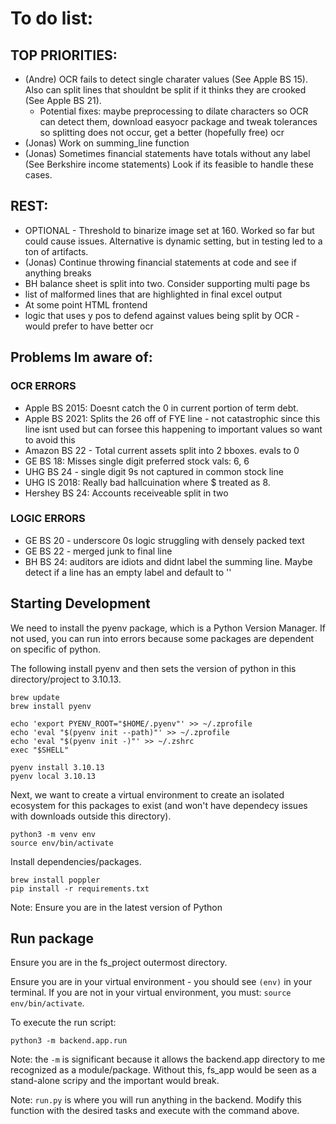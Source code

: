 # To do list:
## TOP PRIORITIES:
- (Andre) OCR fails to detect single charater values (See Apple BS 15). Also can split lines that shouldnt be split if it thinks they are crooked (See Apple BS 21). 
    - Potential fixes: maybe preprocessing to dilate characters so OCR can detect them, download easyocr package and tweak tolerances so splitting does not occur, get a better (hopefully free) ocr
- (Jonas) Work on summing_line function
- (Jonas) Sometimes financial statements have totals without any label (See Berkshire income statements) Look if its feasible to handle these cases.

## REST:
- OPTIONAL - Threshold to binarize image set at 160. Worked so far but could cause issues. Alternative is dynamic setting, but in testing led to a ton of artifacts. 
- (Jonas) Continue throwing financial statements at code and see if anything breaks
- BH balance sheet is split into two. Consider supporting multi page bs
- list of malformed lines that are highlighted in final excel output
- At some point HTML frontend 
- logic that uses y pos to defend against values being split by OCR - would prefer to have better ocr

## Problems Im aware of:
### OCR ERRORS
- Apple BS 2015: Doesnt catch the 0 in current portion of term debt.
- Apple BS 2021: Splits the 26 off of FYE line - not catastrophic since this line isnt used but can forsee this happening to important values so want to avoid this
- Amazon BS 22 - Total current assets split into 2 bboxes. evals to 0 
- GE BS  18: Misses single digit preferred stock vals: 6, 6
- UHG BS 24 - single digit 9s not captured in common stock line
- UHG IS 2018: Really bad hallcuination where $ treated as 8.
- Hershey BS 24: Accounts receiveable split in two
### LOGIC ERRORS
- GE BS 20 - underscore 0s logic struggling with densely packed text
- GE BS 22 - merged junk to final line
- BH BS 24: auditors are idiots and didnt label the summing line. Maybe detect if a line has an empty label and default to ''

## Starting Development

We need to install the pyenv package, which is a Python Version Manager. If not used, you can run into errors because some packages are dependent on specific of python.

The following install pyenv and then sets the version of python in this directory/project to 3.10.13. 
```
brew update
brew install pyenv

echo 'export PYENV_ROOT="$HOME/.pyenv"' >> ~/.zprofile
echo 'eval "$(pyenv init --path)"' >> ~/.zprofile
echo 'eval "$(pyenv init -)"' >> ~/.zshrc
exec "$SHELL"

pyenv install 3.10.13
pyenv local 3.10.13
```

Next, we want to create a virtual environment to create an isolated ecosystem for this packages to exist (and won't have dependecy issues with downloads outside this directory).

```
python3 -m venv env
source env/bin/activate
```

Install dependencies/packages.
```
brew install poppler
pip install -r requirements.txt
```
Note: Ensure you are in the latest version of Python

## Run package
Ensure you are in the fs_project outermost directory.

Ensure you are in your virtual environment - you should see `(env)` in your terminal. If you are not in your virtual environment, you must: `source env/bin/activate`.

To execute the run script:
```
python3 -m backend.app.run
```
Note: the `-m` is significant because it allows the backend.app directory to me recognized as a module/package. Without this, fs_app would be seen as a stand-alone scripy and the important would break. 

Note: `run.py` is where you will run anything in the backend. Modify this function with the desired tasks and execute with the command above. 
